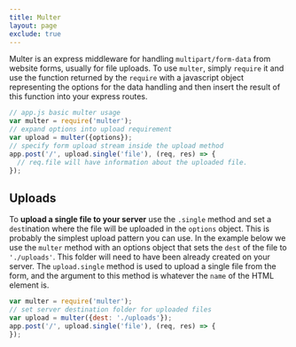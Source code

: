 ```yaml
---
title: Multer
layout: page
exclude: true
---
```


Multer is an express middleware for handling `multipart/form-data` from website forms, usually for file uploads. To use `multer`, simply `require` it and use the function returned by the `require` with a javascript object representing the options for the data handling and then insert the result of this function into your express routes.
```js
// app.js basic multer usage
var multer = require('multer');
// expand options into upload requirement
var upload = multer({options});
// specify form upload stream inside the upload method
app.post('/', upload.single('file'), (req, res) => {
  // req.file will have information about the uploaded file.
});
```

## Uploads
To **upload a single file to your server** use the `.single` method and set a `dest`ination where the file will be uploaded in the `options` object. This is probably the simplest upload pattern you can use. In the example below we use the `multer` method with an options object that sets the `dest` of the file to `'./uploads'`. This folder will need to have been already created on your server. The `upload.single` method is used to upload a single file from the form, and the argument to this method is whatever the `name` of the HTML element is.
```js
var multer = require('multer');
// set server destination folder for uploaded files
var upload = multer({dest: './uploads'});
app.post('/', upload.single('file'), (req, res) => {
});
```

<!--stackedit_data:
eyJoaXN0b3J5IjpbMTc5NzI5NjM5OCwtMjA2MzU0MTM3XX0=
-->